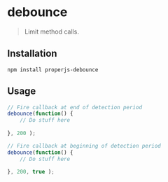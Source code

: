 debounce
========

> Limit method calls.



## Installation

```shell
npm install properjs-debounce
```


## Usage
```javascript
// Fire callback at end of detection period
debounce(function() {
    // Do stuff here
    
}, 200 );

// Fire callback at beginning of detection period
debounce(function() {
    // Do stuff here
    
}, 200, true );
```
